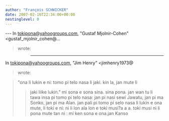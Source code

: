 ```yaml
---
author: "François SCHWICKER"
date: 2007-02-16T22:34:00+00:00
nestinglevel: 0
---
```

\---
 In [tokipona@yahoogroups.com](mailto://tokipona@yahoogroups.com), "Gustaf Mjolnir-Cohen"<gustaf\_mjolnir\_cohen@...
> wrote:

>> ---
 In [tokipona@yahoogroups.com](mailto://tokipona@yahoogroups.com), "Jim Henry" <jimhenry1973@
> wrote:

>> 
> "ona li lukin e ni: tomo pi telo nasa li jaki. kin la, jan mute li 
>> jaki liike lukin."
>> mi sona e sona sina. sina pona.
>> jan wan tu li tawa insa pi tomo pi telo nasa:
>> jan pi nasi sewi Jawatu, jan pi ma Sonko, jan pi ma Alan.
>> jan pali pi tomo pi selo nasa li lukin e ona mute, li toki e ni: ni li
> lon ala lon e toki musi?a a a. toki musi ni li pona mute tan ni : mi ken sona e ona.jan Kanso
>